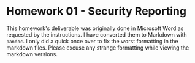 # Homework 01 - Security Reporting

This homework's deliverable was originally done in Microsoft Word as requested by the instructions. I have converted them to Markdown with `pandoc`. I only did a quick once over to fix the worst formatting in the markdown files. Please excuse any strange formatting while viewing the markdown versions.